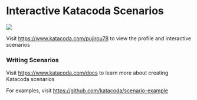 # Interactive Katacoda Scenarios

[![](http://shields.katacoda.com/katacoda/pujirou78/count.svg)](https://www.katacoda.com/pujirou78 "Get your profile on Katacoda.com")

Visit https://www.katacoda.com/pujirou78 to view the profile and interactive scenarios

### Writing Scenarios
Visit https://www.katacoda.com/docs to learn more about creating Katacoda scenarios

For examples, visit https://github.com/katacoda/scenario-example
